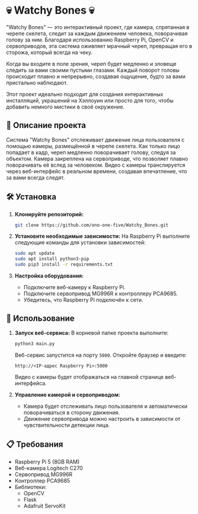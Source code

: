 
# 💀 Watchy Bones 💀

"Watchy Bones" — это интерактивный проект, где камера, спрятанная в черепе скелета, следит за каждым движением человека, поворачивая голову за ним. Благодаря использованию Raspberry Pi, OpenCV и сервоприводов, эта система оживляет мрачный череп, превращая его в сторожа, который всегда на чеку. 

Когда вы входите в поле зрения, череп будет медленно и зловеще следить за вами своими пустыми глазами. Каждый поворот головы происходит плавно и непрерывно, создавая ощущение, будто за вами пристально наблюдают.

Этот проект идеально подходит для создания интерактивных инсталляций, украшений на Хэллоуин или просто для того, чтобы добавить немного мистики в своё окружение.

## 📖 Описание проекта

Система "Watchy Bones" отслеживает движение лица пользователя с помощью камеры, размещённой в черепе скелета. Как только лицо попадает в кадр, череп медленно поворачивает голову, следуя за объектом. Камера закреплена на сервоприводе, что позволяет плавно поворачивать её вслед за человеком. Видео с камеры транслируется через веб-интерфейс в реальном времени, создавая впечатление, что за вами всегда следят.

## 🛠 Установка

1. **Клонируйте репозиторий:**
   ```bash
   git clone https://github.com/ono-one-five/Watchy_Bones.git
   ```

2. **Установите необходимые зависимости:**
   На Raspberry Pi выполните следующие команды для установки зависимостей:
   ```bash
   sudo apt update
   sudo apt install python3-pip
   sudo pip3 install -r requirements.txt
   ```

3. **Настройка оборудования:**
   - Подключите веб-камеру к Raspberry Pi.
   - Подключите сервопривод MG996R к контроллеру PCA9685.
   - Убедитесь, что Raspberry Pi подключён к сети.

## 🚀 Использование

1. **Запуск веб-сервиса:**
   В корневой папке проекта выполните:
   ```bash
   python3 main.py
   ```
   Веб-сервис запустится на порту `5000`. Откройте браузер и введите:
   ```
   http://<IP-адрес Raspberry Pi>:5000
   ```
   Видео с камеры будет отображаться на главной странице веб-интерфейса.

2. **Управление камерой и сервоприводом:**
   - Камера будет отслеживать лицо пользователя и автоматически поворачиваться в сторону движения.
   - Движение сервопривода можно настроить в зависимости от чувствительности детекции лица.

## 📋 Требования

- Raspberry Pi 5 (8GB RAM)
- Веб-камера Logitech C270
- Сервопривод MG996R
- Контроллер PCA9685
- Библиотеки:
  - OpenCV
  - Flask
  - Adafruit ServoKit
